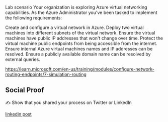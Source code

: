 Lab scenario
Your organization is exploring Azure virtual networking capabilities. As the Azure Administrator you've been tasked to implement the following requirements:

Create and configure a virtual network in Azure.
Deploy two virtual machines into different subnets of the virtual network.
Ensure the virtual machines have public IP addresses that won't change over time.
Protect the virtual machine public endpoints from being accessible from the internet.
Ensure internal Azure virtual machines names and IP addresses can be resolved.
Ensure a publicly available domain name can be resolved by external queries.



https://learn.microsoft.com/en-us/training/modules/configure-network-routing-endpoints/7-simulation-routing 

## Social Proof

✍️ Show that you shared your process on Twitter or LinkedIn

[linkedin post](https://www.linkedin.com/posts/andrew-leddy_100daysofcloud-activity-7156092792459395072-udNQ?utm_source=share&utm_medium=member_desktop)

